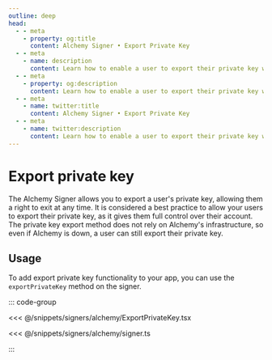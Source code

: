 ```yaml
---
outline: deep
head:
  - - meta
    - property: og:title
      content: Alchemy Signer • Export Private Key
  - - meta
    - name: description
      content: Learn how to enable a user to export their private key with the Alchemy Signer
  - - meta
    - property: og:description
      content: Learn how to enable a user to export their private key with the Alchemy Signer
  - - meta
    - name: twitter:title
      content: Alchemy Signer • Export Private Key
  - - meta
    - name: twitter:description
      content: Learn how to enable a user to export their private key with the Alchemy Signer
---
```


# Export private key

The Alchemy Signer allows you to export a user's private key, allowing them a right to exit at any time. It is considered a best practice to allow your users to export their private key, as it gives them full control over their account. The private key export method does not rely on Alchemy's infrastructure, so even if Alchemy is down, a user can still export their private key.

## Usage

To add export private key functionality to your app, you can use the `exportPrivateKey` method on the signer.

::: code-group

<<< @/snippets/signers/alchemy/ExportPrivateKey.tsx

<<< @/snippets/signers/alchemy/signer.ts

:::

